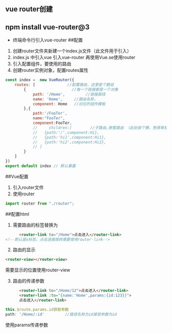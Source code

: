 ## vue router创建
## npm install vue-router@3 
* 终端命令行引入vue-router
##配置
1. 创建router文件夹新建一个index.js文件（此文件用于引入）
2. index.js 中引入vue 引入vue-router 再使用Vue.se使用router
3. 引入配置组件，要使用的路由
4. 创建router实例对象，配置routes属性
```js
const index =  new VueRouter({
    routes: [              //配置路由，这里是个数组
        {                    //每一个链接都是一个对象
            path: '/Home',         //链接路径
            name: 'Home',     //路由名称，
            component: Home   //对应的组件模板
        },{
            path:'/FooTer',
            name:"FooTer",
            component:FooTer,
            //     children:[        //子路由,嵌套路由 （此处偷个懒，免得单独再列一点）
            //   {path:'/',component:Hi},
            //   {path:'hi1',component:Hi1},
            //   {path:'hi2',component:Hi2},
            // ]
        }
    ]
})
export default index // 默认暴露
```
##Vue配置
1. 引入router文件
2. 使用router
 ```js
import router from "./router";
```
##配置html
1. 需要路由的标签替换为
```html
      <router-link to="/Home">点击进入</router-link>
<!--默认是a标签。点击连接跳转需要使用router-link-->
```
2. 路由的显示
```html
<router-view></router-view>
```
需要显示的位置使用router-view

3. 路由的传递参数
```html 
      <router-link to="/Home/12">点击进入</router-link>
      <router-link :to="{name:'Home',params:{id:123}}">
      点击进入</router-link>
```
```js
this.$route.params.id获取参数
path: '/Home/:id'         //路径名称为id接受参数为id
```
使用params传递参数